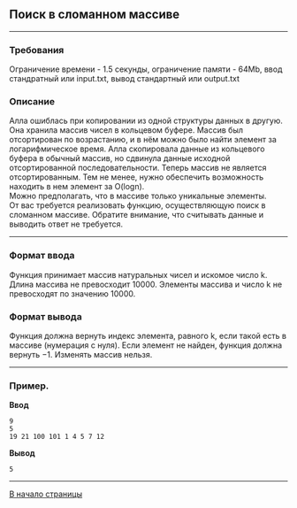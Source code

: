 <a id = "anchor"></a>
## Поиск в сломанном массиве
***
### Требования
Ограничение времени	- 1.5 секунды, ограничение памяти - 64Mb, ввод стандратный или input.txt, вывод стандартный или output.txt

### Описание
Алла ошиблась при копировании из одной структуры данных в другую. Она хранила массив чисел в кольцевом буфере. Массив был отсортирован по возрастанию, и в нём можно было найти элемент за логарифмическое время. Алла скопировала данные из кольцевого буфера в обычный массив, но сдвинула данные исходной отсортированной последовательности. Теперь массив не является отсортированным. Тем не менее, нужно обеспечить возможность находить в нем элемент за O(logn).  
Можно предполагать, что в массиве только уникальные элементы.  
От вас требуется реализовать функцию, осуществляющую поиск в сломанном массиве. Обратите внимание, что считывать данные и выводить ответ не требуется.  
***
### Формат ввода  
Функция принимает массив натуральных чисел и искомое число k. Длина массива не превосходит 10000. Элементы массива и число k не превосходят по значению 10000.  
### Формат вывода  
Функция должна вернуть индекс элемента, равного k, если такой есть в массиве (нумерация с нуля). Если элемент не найден, функция должна вернуть −1.
Изменять массив нельзя.
***
### Пример.
__Ввод__  
```
9  
5  
19 21 100 101 1 4 5 7 12  
```
__Вывод__  
```
5
```
***
[В начало страницы](#anchor)